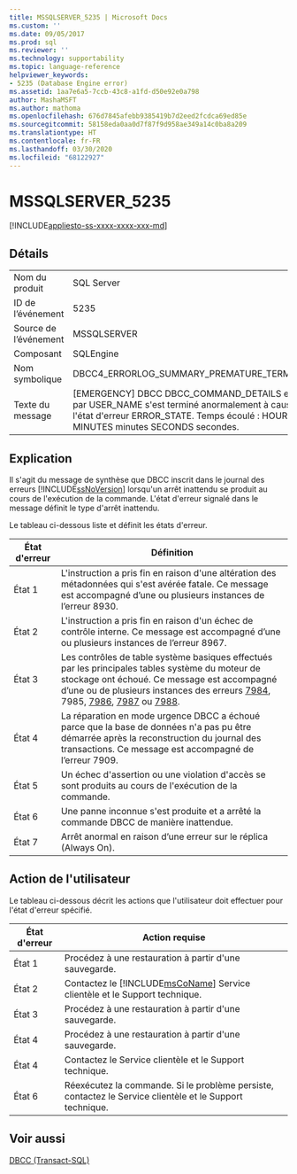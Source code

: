 ```yaml
---
title: MSSQLSERVER_5235 | Microsoft Docs
ms.custom: ''
ms.date: 09/05/2017
ms.prod: sql
ms.reviewer: ''
ms.technology: supportability
ms.topic: language-reference
helpviewer_keywords:
- 5235 (Database Engine error)
ms.assetid: 1aa7e6a5-7ccb-43c8-a1fd-d50e92e0a798
author: MashaMSFT
ms.author: mathoma
ms.openlocfilehash: 676d7845afebb9385419b7d2eed2fcdca69ed85e
ms.sourcegitcommit: 58158eda0aa0d7f87f9d958ae349a14c0ba8a209
ms.translationtype: HT
ms.contentlocale: fr-FR
ms.lasthandoff: 03/30/2020
ms.locfileid: "68122927"
---
```

# <a name="mssqlserver_5235"></a>MSSQLSERVER_5235
[!INCLUDE[appliesto-ss-xxxx-xxxx-xxx-md](../../includes/appliesto-ss-xxxx-xxxx-xxx-md.md)]
  
## <a name="details"></a>Détails  
  
|||  
|-|-|  
|Nom du produit|SQL Server|  
|ID de l’événement|5235|  
|Source de l’événement|MSSQLSERVER|  
|Composant|SQLEngine|  
|Nom symbolique|DBCC4_ERRORLOG_SUMMARY_PREMATURE_TERMINATION|  
|Texte du message|[EMERGENCY] DBCC DBCC_COMMAND_DETAILS exécuté par USER_NAME s'est terminé anormalement à cause de l'état d'erreur ERROR_STATE. Temps écoulé : HOURS heures MINUTES minutes SECONDS secondes.|  
  
## <a name="explanation"></a>Explication  
Il s'agit du message de synthèse que DBCC inscrit dans le journal des erreurs [!INCLUDE[ssNoVersion](../../includes/ssnoversion-md.md)] lorsqu'un arrêt inattendu se produit au cours de l'exécution de la commande. L'état d'erreur signalé dans le message définit le type d'arrêt inattendu.  
  
Le tableau ci-dessous liste et définit les états d'erreur.  
  
|État d'erreur|Définition|  
|---------------|--------------|  
|État 1|L'instruction a pris fin en raison d'une altération des métadonnées qui s'est avérée fatale. Ce message est accompagné d’une ou plusieurs instances de l’erreur 8930.|  
|État 2|L'instruction a pris fin en raison d'un échec de contrôle interne. Ce message est accompagné d’une ou plusieurs instances de l’erreur 8967.|  
|État 3|Les contrôles de table système basiques effectués par les principales tables système du moteur de stockage ont échoué. Ce message est accompagné d’une ou de plusieurs instances des erreurs [7984](../../relational-databases/errors-events/mssqlserver-7984-database-engine-error.md), 7985, [7986](~/relational-databases/errors-events/mssqlserver-7986-database-engine-error.md), [7987](~/relational-databases/errors-events/mssqlserver-7987-database-engine-error.md) ou [7988](~/relational-databases/errors-events/mssqlserver-7988-database-engine-error.md).|  
|État 4|La réparation en mode urgence DBCC a échoué parce que la base de données n'a pas pu être démarrée après la reconstruction du journal des transactions. Ce message est accompagné de l’erreur 7909.|  
|État 5|Un échec d'assertion ou une violation d'accès se sont produits au cours de l'exécution de la commande.|  
|État 6|Une panne inconnue s'est produite et a arrêté la commande DBCC de manière inattendue.|  
|État 7|Arrêt anormal en raison d’une erreur sur le réplica (Always On).|  
  
## <a name="user-action"></a>Action de l'utilisateur  
Le tableau ci-dessous décrit les actions que l'utilisateur doit effectuer pour l'état d'erreur spécifié.  
  
|État d'erreur|Action requise|  
|---------------|---------------|  
|État 1|Procédez à une restauration à partir d'une sauvegarde.|  
|État 2|Contactez le [!INCLUDE[msCoName](../../includes/msconame-md.md)] Service clientèle et le Support technique.|  
|État 3|Procédez à une restauration à partir d'une sauvegarde.|  
|État 4|Procédez à une restauration à partir d'une sauvegarde.|  
|État 4|Contactez le Service clientèle et le Support technique.|  
|État 6|Réexécutez la commande. Si le problème persiste, contactez le Service clientèle et le Support technique.|  
  
## <a name="see-also"></a>Voir aussi  
[DBCC &#40;Transact-SQL&#41;](~/t-sql/database-console-commands/dbcc-transact-sql.md)  
  
